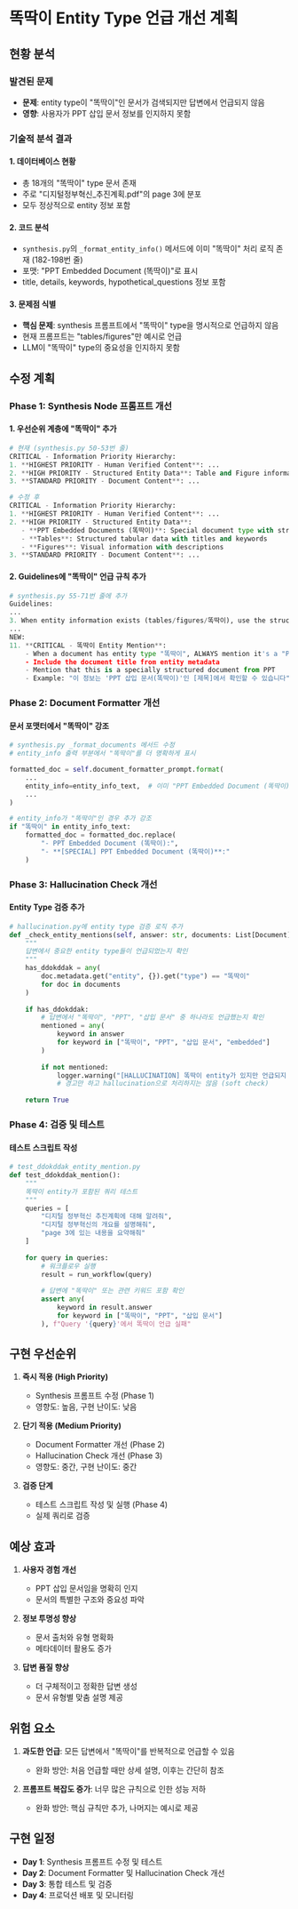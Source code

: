 # 똑딱이 Entity Type 언급 개선 계획

## 현황 분석

### 발견된 문제
- **문제**: entity type이 "똑딱이"인 문서가 검색되지만 답변에서 언급되지 않음
- **영향**: 사용자가 PPT 삽입 문서 정보를 인지하지 못함

### 기술적 분석 결과

#### 1. 데이터베이스 현황
- 총 18개의 "똑딱이" type 문서 존재
- 주로 "디지털정부혁신_추진계획.pdf"의 page 3에 분포
- 모두 정상적으로 entity 정보 포함

#### 2. 코드 분석
- `synthesis.py`의 `_format_entity_info()` 메서드에 이미 "똑딱이" 처리 로직 존재 (182-198번 줄)
- 포맷: "PPT Embedded Document (똑딱이)"로 표시
- title, details, keywords, hypothetical_questions 정보 포함

#### 3. 문제점 식별
- **핵심 문제**: synthesis 프롬프트에서 "똑딱이" type을 명시적으로 언급하지 않음
- 현재 프롬프트는 "tables/figures"만 예시로 언급
- LLM이 "똑딱이" type의 중요성을 인지하지 못함

## 수정 계획

### Phase 1: Synthesis Node 프롬프트 개선

#### 1. 우선순위 계층에 "똑딱이" 추가
```python
# 현재 (synthesis.py 50-53번 줄)
CRITICAL - Information Priority Hierarchy:
1. **HIGHEST PRIORITY - Human Verified Content**: ...
2. **HIGH PRIORITY - Structured Entity Data**: Table and Figure information...
3. **STANDARD PRIORITY - Document Content**: ...

# 수정 후
CRITICAL - Information Priority Hierarchy:
1. **HIGHEST PRIORITY - Human Verified Content**: ...
2. **HIGH PRIORITY - Structured Entity Data**: 
   - **PPT Embedded Documents (똑딱이)**: Special document type with structured metadata
   - **Tables**: Structured tabular data with titles and keywords
   - **Figures**: Visual information with descriptions
3. **STANDARD PRIORITY - Document Content**: ...
```

#### 2. Guidelines에 "똑딱이" 언급 규칙 추가
```python
# synthesis.py 55-71번 줄에 추가
Guidelines:
...
3. When entity information exists (tables/figures/똑딱이), use the structured data to provide precise details
...
NEW:
11. **CRITICAL - 똑딱이 Entity Mention**: 
    - When a document has entity type "똑딱이", ALWAYS mention it's a "PPT 삽입 문서" or "PPT Embedded Document"
    - Include the document title from entity metadata
    - Mention that this is a specially structured document from PPT
    - Example: "이 정보는 'PPT 삽입 문서(똑딱이)'인 [제목]에서 확인할 수 있습니다"
```

### Phase 2: Document Formatter 개선

#### 문서 포맷터에서 "똑딱이" 강조
```python
# synthesis.py _format_documents 메서드 수정
# entity_info 출력 부분에서 "똑딱이"를 더 명확하게 표시

formatted_doc = self.document_formatter_prompt.format(
    ...
    entity_info=entity_info_text,  # 이미 "PPT Embedded Document (똑딱이)" 포함
    ...
)

# entity_info가 "똑딱이"인 경우 추가 강조
if "똑딱이" in entity_info_text:
    formatted_doc = formatted_doc.replace(
        "- PPT Embedded Document (똑딱이):",
        "- **[SPECIAL] PPT Embedded Document (똑딱이)**:"
    )
```

### Phase 3: Hallucination Check 개선

#### Entity Type 검증 추가
```python
# hallucination.py에 entity type 검증 로직 추가
def _check_entity_mentions(self, answer: str, documents: List[Document]) -> bool:
    """
    답변에서 중요한 entity type들이 언급되었는지 확인
    """
    has_ddokddak = any(
        doc.metadata.get("entity", {}).get("type") == "똑딱이" 
        for doc in documents
    )
    
    if has_ddokddak:
        # 답변에서 "똑딱이", "PPT", "삽입 문서" 중 하나라도 언급했는지 확인
        mentioned = any(
            keyword in answer 
            for keyword in ["똑딱이", "PPT", "삽입 문서", "embedded"]
        )
        
        if not mentioned:
            logger.warning("[HALLUCINATION] 똑딱이 entity가 있지만 언급되지 않음")
            # 경고만 하고 hallucination으로 처리하지는 않음 (soft check)
    
    return True
```

### Phase 4: 검증 및 테스트

#### 테스트 스크립트 작성
```python
# test_ddokddak_entity_mention.py
def test_ddokddak_mention():
    """
    똑딱이 entity가 포함된 쿼리 테스트
    """
    queries = [
        "디지털 정부혁신 추진계획에 대해 알려줘",
        "디지털 정부혁신의 개요를 설명해줘",
        "page 3에 있는 내용을 요약해줘"
    ]
    
    for query in queries:
        # 워크플로우 실행
        result = run_workflow(query)
        
        # 답변에 "똑딱이" 또는 관련 키워드 포함 확인
        assert any(
            keyword in result.answer 
            for keyword in ["똑딱이", "PPT", "삽입 문서"]
        ), f"Query '{query}'에서 똑딱이 언급 실패"
```

## 구현 우선순위

1. **즉시 적용 (High Priority)**
   - Synthesis 프롬프트 수정 (Phase 1)
   - 영향도: 높음, 구현 난이도: 낮음

2. **단기 적용 (Medium Priority)**
   - Document Formatter 개선 (Phase 2)
   - Hallucination Check 개선 (Phase 3)
   - 영향도: 중간, 구현 난이도: 중간

3. **검증 단계**
   - 테스트 스크립트 작성 및 실행 (Phase 4)
   - 실제 쿼리로 검증

## 예상 효과

1. **사용자 경험 개선**
   - PPT 삽입 문서임을 명확히 인지
   - 문서의 특별한 구조와 중요성 파악

2. **정보 투명성 향상**
   - 문서 출처와 유형 명확화
   - 메타데이터 활용도 증가

3. **답변 품질 향상**
   - 더 구체적이고 정확한 답변 생성
   - 문서 유형별 맞춤 설명 제공

## 위험 요소

1. **과도한 언급**: 모든 답변에서 "똑딱이"를 반복적으로 언급할 수 있음
   - 완화 방안: 처음 언급할 때만 상세 설명, 이후는 간단히 참조

2. **프롬프트 복잡도 증가**: 너무 많은 규칙으로 인한 성능 저하
   - 완화 방안: 핵심 규칙만 추가, 나머지는 예시로 제공

## 구현 일정

- **Day 1**: Synthesis 프롬프트 수정 및 테스트
- **Day 2**: Document Formatter 및 Hallucination Check 개선
- **Day 3**: 통합 테스트 및 검증
- **Day 4**: 프로덕션 배포 및 모니터링